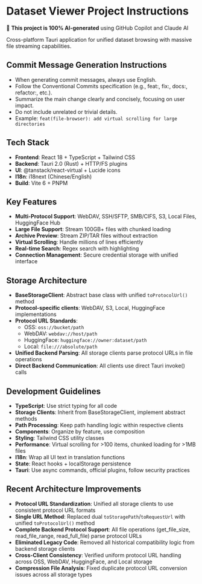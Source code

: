 <!-- Use this file to provide workspace-specific custom instructions to Copilot. For more details, visit https://code.visualstudio.com/docs/copilot/copilot-customization#_use-a-githubcopilotinstructionsmd-file -->

# Dataset Viewer Project Instructions

🤖 **This project is 100% AI-generated** using GitHub Copilot and Claude AI

Cross-platform Tauri application for unified dataset browsing with massive file streaming capabilities.

## Commit Message Generation Instructions

- When generating commit messages, always use English.
- Follow the Conventional Commits specification (e.g., feat:, fix:, docs:, refactor:, etc.).
- Summarize the main change clearly and concisely, focusing on user impact.
- Do not include unrelated or trivial details.
- Example: `feat(file-browser): add virtual scrolling for large directories`


## Tech Stack
- **Frontend**: React 18 + TypeScript + Tailwind CSS
- **Backend**: Tauri 2.0 (Rust) + HTTP/FS plugins
- **UI**: @tanstack/react-virtual + Lucide icons
- **I18n**: i18next (Chinese/English)
- **Build**: Vite 6 + PNPM

## Key Features
- **Multi-Protocol Support**: WebDAV, SSH/SFTP, SMB/CIFS, S3, Local Files, HuggingFace Hub
- **Large File Support**: Stream 100GB+ files with chunked loading
- **Archive Preview**: Stream ZIP/TAR files without extraction
- **Virtual Scrolling**: Handle millions of lines efficiently
- **Real-time Search**: Regex search with highlighting
- **Connection Management**: Secure credential storage with unified interface

## Storage Architecture
- **BaseStorageClient**: Abstract base class with unified `toProtocolUrl()` method
- **Protocol-specific clients**: WebDAV, S3, Local, HuggingFace implementations
- **Protocol URL Standards**:
  - OSS: `oss://bucket/path`
  - WebDAV: `webdav://host/path`
  - HuggingFace: `huggingface://owner:dataset/path`
  - Local: `file:///absolute/path`
- **Unified Backend Parsing**: All storage clients parse protocol URLs in file operations
- **Direct Backend Communication**: All clients use direct Tauri invoke() calls

## Development Guidelines
- **TypeScript**: Use strict typing for all code
- **Storage Clients**: Inherit from BaseStorageClient, implement abstract methods
- **Path Processing**: Keep path handling logic within respective clients
- **Components**: Organize by feature, use composition
- **Styling**: Tailwind CSS utility classes
- **Performance**: Virtual scrolling for >100 items, chunked loading for >1MB files
- **I18n**: Wrap all UI text in translation functions
- **State**: React hooks + localStorage persistence
- **Tauri**: Use async commands, official plugins, follow security practices

## Recent Architecture Improvements
- **Protocol URL Standardization**: Unified all storage clients to use consistent protocol URL formats
- **Single URL Method**: Replaced dual `toStoragePath`/`toRequestUrl` with unified `toProtocolUrl()` method
- **Complete Backend Protocol Support**: All file operations (get_file_size, read_file_range, read_full_file) parse protocol URLs
- **Eliminated Legacy Code**: Removed all historical compatibility logic from backend storage clients
- **Cross-Client Consistency**: Verified uniform protocol URL handling across OSS, WebDAV, HuggingFace, and Local storage
- **Compression File Analysis**: Fixed duplicate protocol URL conversion issues across all storage types
